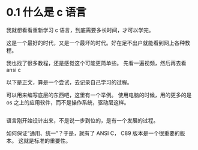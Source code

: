 # 0.1 什么是 c 语言

我就想看看重新学习 c 语言，到底需要多长时间，才可以学完。

这是一个最好的时代，又是一个最坏的时代。好在足不出户就能看到网上各种教程。

我也找了很多教程，还是感觉这个可能更简单些。 先看一遍视频，然后再去看 ansi c

以下是正文，算是一个尝试，去记录自己学习的过程。

可以用来编写底层的东西吧，这里有一个举例。 使用电脑的时候，用的更多的是 os 之上的应用软件，而不是操作系统，驱动层这样。

<figure><img src="https://labspc.com/wp-content/uploads/2024/01/1705506480-word-image-241-1.png" alt=""><figcaption></figcaption></figure>

语言刚开始设计出来，不是说一步到位的，是有一个发展的过程。

如何保证“通用、统一”？于是，就有了 ANSI C， C89 版本是一个很重要的版本。 这就是标准的重要性。
